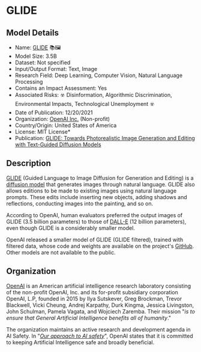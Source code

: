 # GLIDE

## Model Details

- Name: [GLIDE](https://gpt3demo.com/apps/openai-glide) 📚🖼️
- Model Size: 3.5B
- Dataset: Not specified
- Input/Output Format: Text, Image
- Research Field: Deep Learning, Computer Vision, Natural Language Processing
- Contains an Impact Assessment: Yes
- Associated Risks: ☣️ Disinformation, Algorithmic Discrimination, Environmental Impacts, Technological Unemployment ☣️
- Date of Publication: 12/20/2021
- Organization: [OpenAI Inc.](https://openai.com/) (Non-profit)
- Country/Origin: United States of America
- License: MIT License*
- Publication: [GLIDE: Towards Photorealistic Image Generation and Editing with Text-Guided Diffusion Models](https://arxiv.org/abs/2112.10741v1)

## Description

[GLIDE](https://gpt3demo.com/apps/openai-glide) (Guided Language to Image Diffusion for Generation and Editing) is a [diffusion model](https://lilianweng.github.io/posts/2021-07-11-diffusion-models/) that generates images through natural language. GLIDE also allows editions to be made to existing images using natural language prompts. These edits include inserting new objects, adding shadows and reflections, conducting images into the painting, and so on. 
  
According to OpenAI, human evaluators preferred the output images of GLIDE (3.5 billion parameters) to those of [DALL-E](https://openai.com/blog/dall-e/) (12 billion parameters), even though GLIDE is a considerably smaller model.  
  
OpenAI released a smaller model of GLIDE (GLIDE  filtered), trained with filtered data, whose code and weights are available on the project's [GitHub](https://github.com/openai/glide-text2im). Other models are not available to the public.

## Organization

[OpenAI](https://openai.com/) is an American artificial intelligence research laboratory consisting of the non-profit OpenAI, Inc. and its for-profit subsidiary corporation OpenAI, L.P, founded in 2015 by Ilya Sutskever, Greg Brockman, Trevor Blackwell, Vicki Cheung, Andrej Karpathy, Durk Kingma, Jessica Livingston, John Schulman, Pamela Vagata, and Wojciech Zaremba. Their mission "_is to ensure that General Artificial Intelligence benefits all of humanity_."  
  
The organization maintains an active research and development agenda in AI Safety. In "_[Our approach to AI safety](https://openai.com/blog/our-approach-to-ai-safety)_", OpenAI states that it is committed to keeping Artificial Intelligence safe and broadly beneficial. 

